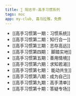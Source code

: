 ```yaml
---
title: ∑ 阳志平-高手习惯系列
tags: moc
app: my-club, 喜马拉雅，免费
---
```



- [[高手习惯第一期：习惯系统]]
- [[高手习惯第二期：知行合一]]
- [[高手习惯第三期：志存高远]]
- [[高手习惯第四期： 脚踏实地]]
- [[高手习惯第五期：善用情境]] 
- [[高手习惯第六期：求知若渴]]
- [[高手习惯第七期： 能动共生]]
- [[高手习惯第八期：成为自己]]
- [[高手习惯第九期：高手清单]]
- [[高手习惯第十期：答疑专场]]